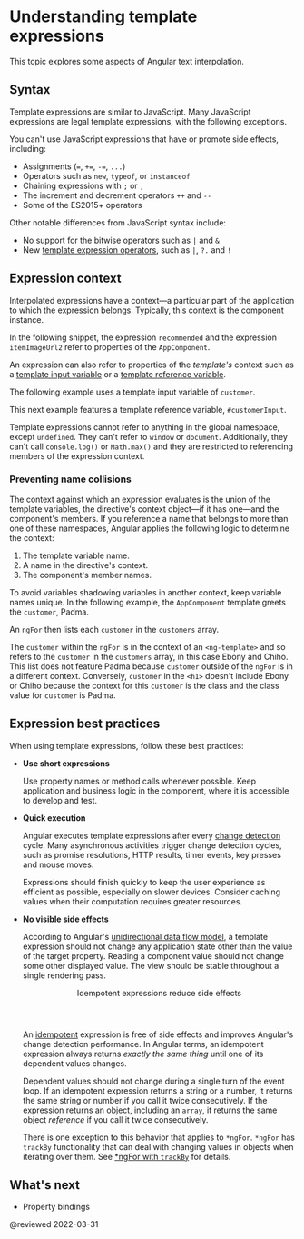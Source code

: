 # Understanding template expressions

This topic explores some aspects of Angular text interpolation.


## Syntax

Template expressions are similar to JavaScript. Many JavaScript expressions are legal template expressions, with the following exceptions.

You can't use JavaScript expressions that have or promote side effects, including:

* Assignments (`=`, `+=`, `-=`, `...`)
* Operators such as `new`, `typeof`, or `instanceof`
* Chaining expressions with <code>;</code> or <code>,</code>
* The increment and decrement operators `++` and `--`
* Some of the ES2015+ operators

Other notable differences from JavaScript syntax include:

* No support for the bitwise operators such as `|` and `&`
* New [template expression operators](guide/template-expression-operators), such as `|`, `?.` and `!`

## Expression context

Interpolated expressions have a context&mdash;a particular part of the application to which the expression belongs. Typically, this context is the component instance.

In the following snippet, the expression `recommended` and the expression `itemImageUrl2` refer to properties of the `AppComponent`.

<code-example path="interpolation/src/app/app.component.html" region="component-context" header="src/app/app.component.html"></code-example>

An expression can also refer to properties of the _template's_ context such as a [template input variable](guide/structural-directives#shorthand) or a [template reference variable](guide/template-reference-variables).

The following example uses a template input variable of `customer`.

<code-example path="interpolation/src/app/app.component.html" region="template-input-variable" header="src/app/app.component.html (template input variable)"></code-example>

This next example features a template reference variable, `#customerInput`.

<code-example path="interpolation/src/app/app.component.html" region="template-reference-variable" header="src/app/app.component.html (template reference variable)"></code-example>

<div class="alert is-helpful">

Template expressions cannot refer to anything in the global namespace, except `undefined`.
They can't refer to `window` or `document`.
Additionally, they can't call `console.log()` or `Math.max()` and they are restricted to referencing members of the expression context.

</div>

### Preventing name collisions

The context against which an expression evaluates is the union of the template variables, the directive's context object&mdash;if it has one&mdash;and the component's members. If you reference a name that belongs to more than one of these namespaces, Angular applies the following logic to determine the context:

1. The template variable name.
1. A name in the directive's context.
1. The component's member names.

To avoid variables shadowing variables in another context, keep variable names unique. In the following example, the `AppComponent` template greets the `customer`, Padma.

An `ngFor` then lists each `customer` in the `customers` array.

<code-example path="interpolation/src/app/app.component.1.ts" region="var-collision" header="src/app/app.component.ts"></code-example>

The `customer` within the `ngFor` is in the context of an `<ng-template>` and so refers to the `customer` in the `customers` array, in this case Ebony and Chiho. This list does not feature Padma because `customer` outside of the `ngFor` is in a different context. Conversely, `customer` in the `<h1>` doesn't include Ebony or Chiho because the context for this `customer` is the class and the class value for `customer` is Padma.

## Expression best practices

When using template expressions, follow these best practices:

* **Use short expressions**

  Use property names or method calls whenever possible. Keep application and business logic in the component, where it is accessible to develop and test.

* **Quick execution**

  Angular executes template expressions after every [change detection](guide/glossary#change-detection) cycle. Many asynchronous activities trigger change detection cycles, such as promise resolutions, HTTP results, timer events, key presses and mouse moves.

  Expressions should finish quickly to keep the user experience as efficient as possible, especially on slower devices. Consider caching values when their computation requires greater resources.

* **No visible side effects**

  According to Angular's [unidirectional data flow model](guide/glossary#unidirectional-data-flow), a template expression should not change any application state other than the value of the target property. Reading a component value should not change some other displayed value. The view should be stable throughout a single rendering pass.

  <div class="callout is-important">
    <header>Idempotent expressions reduce side effects</header>

    An [idempotent](https://en.wikipedia.org/wiki/Idempotence) expression is free of side effects and improves Angular's change detection performance.
    In Angular terms, an idempotent expression always returns *exactly the same thing* until one of its dependent values changes.

    Dependent values should not change during a single turn of the event loop.
    If an idempotent expression returns a string or a number, it returns the same string or number if you call it twice consecutively.
    If the expression returns an object, including an `array`, it returns the same object *reference* if you call it twice consecutively.

  </div>

  <div class="alert is-important">

  There is one exception to this behavior that applies to `*ngFor`.
  `*ngFor` has `trackBy` functionality that can deal with changing values in objects when iterating over them.
  See [*ngFor with `trackBy`](guide/built-in-directives#ngfor-with-trackby) for details.

  </div>

## What's next

* Property bindings

@reviewed 2022-03-31

